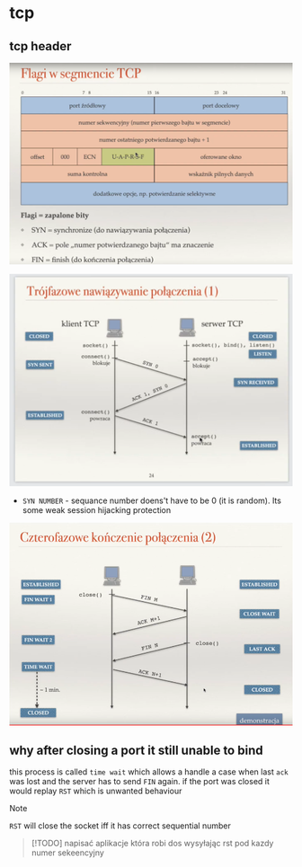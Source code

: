 # tcp

## tcp header
![tcp-segment](./imgs/tcp/tcp-segment.png)

![connection-establishment-in-tcp](./imgs/tcp/conn-establishment.png)

* `SYN NUMBER` - sequance number doens't have to be 0 (it is random). Its some weak session hijacking protection 

![alt text](./imgs/tcp/connection-close.png)

## why after closing a port it still unable to bind

this process is called `time wait`
which allows a handle a case when last `ack` was lost and the server has to send `FIN` again. 
if the port was closed it would replay `RST` which is unwanted behaviour

> [!NOTE]
> `RST` will close the socket iff it has correct sequential number


> [!TODO]
> napisać aplikacje która robi dos wysyłając rst pod kazdy numer sekeencyjny
